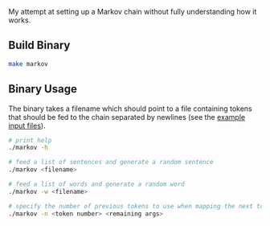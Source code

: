 My attempt at setting up a Markov chain without fully understanding how it works.

## Build Binary

```bash
make markov
```

## Binary Usage

The binary takes a filename which should point to a file containing tokens
that should be fed to the chain separated by newlines (see the [example input files]). 

```bash
# print help
./markov -h

# feed a list of sentences and generate a random sentence
./markov <filename>

# feed a list of words and generate a random word
./markov -w <filename>

# specify the number of previous tokens to use when mapping the next token
./markov -n <token number> <remaining args>
```

[example input files]: ./examples/resources
